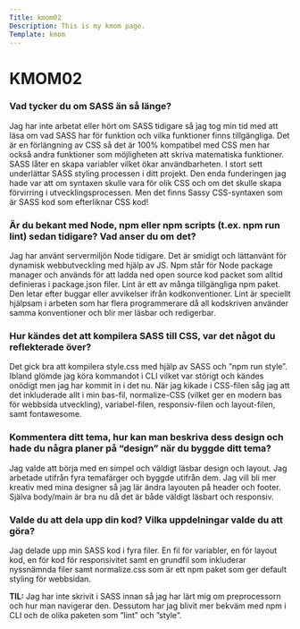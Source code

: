 ```yaml
---
Title: kmom02
Description: This is my kmom page.
Template: kmom
---
```


# KMOM02

### Vad tycker du om SASS än så länge?
Jag har inte arbetat eller hört om SASS tidigare så jag tog min tid med att läsa om vad SASS har för funktion och vilka funktioner finns tillgängliga. Det är en förlängning av CSS så det är 100% kompatibel med CSS men har också andra funktioner som möjligheten att skriva matematiska funktioner. SASS låter en skapa variabler vilket ökar användbarheten. I stort sett underlättar SASS styling processen i ditt projekt. Den enda funderingen jag hade var att om syntaxen skulle vara för olik CSS och om det skulle skapa förvirring i utvecklingsprocessen. Men det finns Sassy CSS-syntaxen som är SASS kod som efterliknar CSS kod!

### Är du bekant med Node, npm eller npm scripts (t.ex. npm run lint) sedan tidigare? Vad anser du om det?
Jag har använt servermiljön Node tidigare. Det är smidigt och lättanvänt för dynamisk webbutveckling med hjälp av JS. Npm står för Node package manager och används för att ladda ned open source kod packet som alltid definieras i package.json filer. Lint är ett av många tillgängliga npm paket. Den letar efter buggar eller avvikelser ifrån kodkonventioner. Lint är speciellt hjälpsam i arbeten som har flera programmerare då all kodskriven använder samma konventioner och blir mer läsbar och redigerbar.  

### Hur kändes det att kompilera SASS till CSS, var det något du reflekterade över?
Det gick bra att kompilera style.css med hjälp av SASS och ”npm run style”. Ibland glömde jag köra kommandot i CLI vilket var störigt och kändes onödigt men jag har kommit in i det nu. När jag kikade i CSS-filen såg jag att det inkluderade allt i min bas-fil, normalize-CSS (vilket ger en modern bas för webbsida utveckling), variabel-filen, responsiv-filen och layout-filen, samt fontawesome.

### Kommentera ditt tema, hur kan man beskriva dess design och hade du några planer på “design” när du byggde ditt tema?
Jag valde att börja med en simpel och väldigt läsbar design och layout. Jag arbetade utifrån fyra temafärger och byggde utifrån dem. Jag vill bli mer kreativ med mina designer så jag lär ändra layouten på header och footer. Själva body/main är bra nu då det är både väldigt läsbart och responsiv.

### Valde du att dela upp din kod? Vilka uppdelningar valde du att göra?
Jag delade upp min SASS kod i fyra filer. En fil för variabler, en för layout kod, en för kod för responsivitet samt en grundfil som inkluderar nyssnämnda filer samt normalize.css som är ett npm paket som ger default styling för webbsidan.

<b>TIL:</b> Jag har inte skrivit i SASS innan så jag har lärt mig om preprocessorn och hur man navigerar den. Dessutom har jag blivit mer bekväm med npm i CLI och de olika paketen som ”lint” och ”style”.
